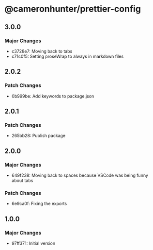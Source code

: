 # @cameronhunter/prettier-config

## 3.0.0

### Major Changes

- c3728e7: Moving back to tabs
- c71c0f5: Setting proseWrap to always in markdown files

## 2.0.2

### Patch Changes

- 0b999be: Add keywords to package.json

## 2.0.1

### Patch Changes

- 265bb28: Publish package

## 2.0.0

### Major Changes

- 649f238: Moving back to spaces because VSCode was being funny about tabs

### Patch Changes

- 6e9ca0f: Fixing the exports

## 1.0.0

### Major Changes

- 97ff371: Initial version
